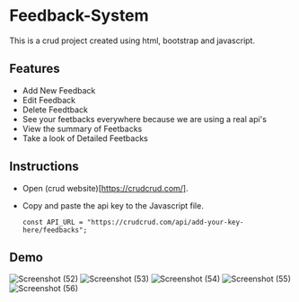 # Feedback-System
This is a crud project created using html, bootstrap and javascript.

## Features 
* Add New Feedback
* Edit Feedback
* Delete Feedtback
* See your feetbacks everywhere because we are using a real api's
* View the summary of Feetbacks
* Take a look of Detailed Feetbacks

## Instructions
* Open (crud website)[https://crudcrud.com/].
* Copy and paste the api key to the Javascript file.
  
  ```
  const API_URL = "https://crudcrud.com/api/add-your-key-here/feedbacks";
  ```
## Demo
![Screenshot (52)](https://github.com/user-attachments/assets/15e6e66f-de8c-4511-ac28-8567036bc241)
![Screenshot (53)](https://github.com/user-attachments/assets/fa0eeb56-6ea0-4b35-b88d-afab8ab8fa14)
![Screenshot (54)](https://github.com/user-attachments/assets/e410dd15-eeee-4b0c-9290-178969d1f21d)
![Screenshot (55)](https://github.com/user-attachments/assets/13b5ee2e-bf62-4c81-b81d-69cb356c0257)
![Screenshot (56)](https://github.com/user-attachments/assets/3f3efef5-bb06-43c3-9115-8657db40c94b)

